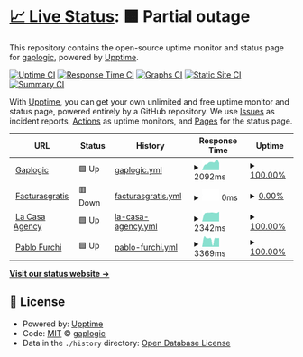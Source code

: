 # [📈 Live Status](https://gaplogic.github.io/gaplogic.com): <!--live status--> **🟧 Partial outage**

This repository contains the open-source uptime monitor and status page for [gaplogic](https://gaplogic.github.io/gaplogic.com), powered by [Upptime](https://github.com/upptime/upptime).

[![Uptime CI](https://github.com/gaplogic/gaplogic.com/workflows/Uptime%20CI/badge.svg)](https://github.com/gaplogic/gaplogic.com/actions?query=workflow%3A%22Uptime+CI%22)
[![Response Time CI](https://github.com/gaplogic/gaplogic.com/workflows/Response%20Time%20CI/badge.svg)](https://github.com/gaplogic/gaplogic.com/actions?query=workflow%3A%22Response+Time+CI%22)
[![Graphs CI](https://github.com/gaplogic/gaplogic.com/workflows/Graphs%20CI/badge.svg)](https://github.com/gaplogic/gaplogic.com/actions?query=workflow%3A%22Graphs+CI%22)
[![Static Site CI](https://github.com/gaplogic/gaplogic.com/workflows/Static%20Site%20CI/badge.svg)](https://github.com/gaplogic/gaplogic.com/actions?query=workflow%3A%22Static+Site+CI%22)
[![Summary CI](https://github.com/gaplogic/gaplogic.com/workflows/Summary%20CI/badge.svg)](https://github.com/gaplogic/gaplogic.com/actions?query=workflow%3A%22Summary+CI%22)

With [Upptime](https://upptime.js.org), you can get your own unlimited and free uptime monitor and status page, powered entirely by a GitHub repository. We use [Issues](https://github.com/gaplogic/gaplogic.com/issues) as incident reports, [Actions](https://github.com/gaplogic/gaplogic.com/actions) as uptime monitors, and [Pages](https://gaplogic.github.io/gaplogic.com) for the status page.

<!--start: status pages-->
<!-- This summary is generated by Upptime (https://github.com/upptime/upptime) -->
<!-- Do not edit this manually, your changes will be overwritten -->
<!-- prettier-ignore -->
| URL | Status | History | Response Time | Uptime |
| --- | ------ | ------- | ------------- | ------ |
| <img alt="" src="https://icons.duckduckgo.com/ip3/www.gaplogic.com.ico" height="13"> [Gaplogic](https://www.gaplogic.com) | 🟩 Up | [gaplogic.yml](https://github.com/gaplogic/gaplogic.com/commits/HEAD/history/gaplogic.yml) | <details><summary><img alt="Response time graph" src="./graphs/gaplogic/response-time-week.png" height="20"> 2092ms</summary><br><a href="https://gaplogic.github.io/gaplogic.com/history/gaplogic"><img alt="Response time 2221" src="https://img.shields.io/endpoint?url=https%3A%2F%2Fraw.githubusercontent.com%2Fgaplogic%2Fgaplogic.com%2FHEAD%2Fapi%2Fgaplogic%2Fresponse-time.json"></a><br><a href="https://gaplogic.github.io/gaplogic.com/history/gaplogic"><img alt="24-hour response time 2156" src="https://img.shields.io/endpoint?url=https%3A%2F%2Fraw.githubusercontent.com%2Fgaplogic%2Fgaplogic.com%2FHEAD%2Fapi%2Fgaplogic%2Fresponse-time-day.json"></a><br><a href="https://gaplogic.github.io/gaplogic.com/history/gaplogic"><img alt="7-day response time 2092" src="https://img.shields.io/endpoint?url=https%3A%2F%2Fraw.githubusercontent.com%2Fgaplogic%2Fgaplogic.com%2FHEAD%2Fapi%2Fgaplogic%2Fresponse-time-week.json"></a><br><a href="https://gaplogic.github.io/gaplogic.com/history/gaplogic"><img alt="30-day response time 1924" src="https://img.shields.io/endpoint?url=https%3A%2F%2Fraw.githubusercontent.com%2Fgaplogic%2Fgaplogic.com%2FHEAD%2Fapi%2Fgaplogic%2Fresponse-time-month.json"></a><br><a href="https://gaplogic.github.io/gaplogic.com/history/gaplogic"><img alt="1-year response time 2221" src="https://img.shields.io/endpoint?url=https%3A%2F%2Fraw.githubusercontent.com%2Fgaplogic%2Fgaplogic.com%2FHEAD%2Fapi%2Fgaplogic%2Fresponse-time-year.json"></a></details> | <details><summary><a href="https://gaplogic.github.io/gaplogic.com/history/gaplogic">100.00%</a></summary><a href="https://gaplogic.github.io/gaplogic.com/history/gaplogic"><img alt="All-time uptime 99.89%" src="https://img.shields.io/endpoint?url=https%3A%2F%2Fraw.githubusercontent.com%2Fgaplogic%2Fgaplogic.com%2FHEAD%2Fapi%2Fgaplogic%2Fuptime.json"></a><br><a href="https://gaplogic.github.io/gaplogic.com/history/gaplogic"><img alt="24-hour uptime 100.00%" src="https://img.shields.io/endpoint?url=https%3A%2F%2Fraw.githubusercontent.com%2Fgaplogic%2Fgaplogic.com%2FHEAD%2Fapi%2Fgaplogic%2Fuptime-day.json"></a><br><a href="https://gaplogic.github.io/gaplogic.com/history/gaplogic"><img alt="7-day uptime 100.00%" src="https://img.shields.io/endpoint?url=https%3A%2F%2Fraw.githubusercontent.com%2Fgaplogic%2Fgaplogic.com%2FHEAD%2Fapi%2Fgaplogic%2Fuptime-week.json"></a><br><a href="https://gaplogic.github.io/gaplogic.com/history/gaplogic"><img alt="30-day uptime 99.87%" src="https://img.shields.io/endpoint?url=https%3A%2F%2Fraw.githubusercontent.com%2Fgaplogic%2Fgaplogic.com%2FHEAD%2Fapi%2Fgaplogic%2Fuptime-month.json"></a><br><a href="https://gaplogic.github.io/gaplogic.com/history/gaplogic"><img alt="1-year uptime 99.89%" src="https://img.shields.io/endpoint?url=https%3A%2F%2Fraw.githubusercontent.com%2Fgaplogic%2Fgaplogic.com%2FHEAD%2Fapi%2Fgaplogic%2Fuptime-year.json"></a></details>
| <img alt="" src="https://icons.duckduckgo.com/ip3/www.facturasgratis.ml.ico" height="13"> [Facturasgratis](https://www.facturasgratis.ml) | 🟥 Down | [facturasgratis.yml](https://github.com/gaplogic/gaplogic.com/commits/HEAD/history/facturasgratis.yml) | <details><summary><img alt="Response time graph" src="./graphs/facturasgratis/response-time-week.png" height="20"> 0ms</summary><br><a href="https://gaplogic.github.io/gaplogic.com/history/facturasgratis"><img alt="Response time 1778" src="https://img.shields.io/endpoint?url=https%3A%2F%2Fraw.githubusercontent.com%2Fgaplogic%2Fgaplogic.com%2FHEAD%2Fapi%2Ffacturasgratis%2Fresponse-time.json"></a><br><a href="https://gaplogic.github.io/gaplogic.com/history/facturasgratis"><img alt="24-hour response time 0" src="https://img.shields.io/endpoint?url=https%3A%2F%2Fraw.githubusercontent.com%2Fgaplogic%2Fgaplogic.com%2FHEAD%2Fapi%2Ffacturasgratis%2Fresponse-time-day.json"></a><br><a href="https://gaplogic.github.io/gaplogic.com/history/facturasgratis"><img alt="7-day response time 0" src="https://img.shields.io/endpoint?url=https%3A%2F%2Fraw.githubusercontent.com%2Fgaplogic%2Fgaplogic.com%2FHEAD%2Fapi%2Ffacturasgratis%2Fresponse-time-week.json"></a><br><a href="https://gaplogic.github.io/gaplogic.com/history/facturasgratis"><img alt="30-day response time 2344" src="https://img.shields.io/endpoint?url=https%3A%2F%2Fraw.githubusercontent.com%2Fgaplogic%2Fgaplogic.com%2FHEAD%2Fapi%2Ffacturasgratis%2Fresponse-time-month.json"></a><br><a href="https://gaplogic.github.io/gaplogic.com/history/facturasgratis"><img alt="1-year response time 1778" src="https://img.shields.io/endpoint?url=https%3A%2F%2Fraw.githubusercontent.com%2Fgaplogic%2Fgaplogic.com%2FHEAD%2Fapi%2Ffacturasgratis%2Fresponse-time-year.json"></a></details> | <details><summary><a href="https://gaplogic.github.io/gaplogic.com/history/facturasgratis">0.00%</a></summary><a href="https://gaplogic.github.io/gaplogic.com/history/facturasgratis"><img alt="All-time uptime 88.80%" src="https://img.shields.io/endpoint?url=https%3A%2F%2Fraw.githubusercontent.com%2Fgaplogic%2Fgaplogic.com%2FHEAD%2Fapi%2Ffacturasgratis%2Fuptime.json"></a><br><a href="https://gaplogic.github.io/gaplogic.com/history/facturasgratis"><img alt="24-hour uptime 0.00%" src="https://img.shields.io/endpoint?url=https%3A%2F%2Fraw.githubusercontent.com%2Fgaplogic%2Fgaplogic.com%2FHEAD%2Fapi%2Ffacturasgratis%2Fuptime-day.json"></a><br><a href="https://gaplogic.github.io/gaplogic.com/history/facturasgratis"><img alt="7-day uptime 0.00%" src="https://img.shields.io/endpoint?url=https%3A%2F%2Fraw.githubusercontent.com%2Fgaplogic%2Fgaplogic.com%2FHEAD%2Fapi%2Ffacturasgratis%2Fuptime-week.json"></a><br><a href="https://gaplogic.github.io/gaplogic.com/history/facturasgratis"><img alt="30-day uptime 21.04%" src="https://img.shields.io/endpoint?url=https%3A%2F%2Fraw.githubusercontent.com%2Fgaplogic%2Fgaplogic.com%2FHEAD%2Fapi%2Ffacturasgratis%2Fuptime-month.json"></a><br><a href="https://gaplogic.github.io/gaplogic.com/history/facturasgratis"><img alt="1-year uptime 88.80%" src="https://img.shields.io/endpoint?url=https%3A%2F%2Fraw.githubusercontent.com%2Fgaplogic%2Fgaplogic.com%2FHEAD%2Fapi%2Ffacturasgratis%2Fuptime-year.json"></a></details>
| <img alt="" src="https://icons.duckduckgo.com/ip3/www.lacasa.net.ico" height="13"> [La Casa Agency](https://www.lacasa.net/) | 🟩 Up | [la-casa-agency.yml](https://github.com/gaplogic/gaplogic.com/commits/HEAD/history/la-casa-agency.yml) | <details><summary><img alt="Response time graph" src="./graphs/la-casa-agency/response-time-week.png" height="20"> 2342ms</summary><br><a href="https://gaplogic.github.io/gaplogic.com/history/la-casa-agency"><img alt="Response time 1977" src="https://img.shields.io/endpoint?url=https%3A%2F%2Fraw.githubusercontent.com%2Fgaplogic%2Fgaplogic.com%2FHEAD%2Fapi%2Fla-casa-agency%2Fresponse-time.json"></a><br><a href="https://gaplogic.github.io/gaplogic.com/history/la-casa-agency"><img alt="24-hour response time 2298" src="https://img.shields.io/endpoint?url=https%3A%2F%2Fraw.githubusercontent.com%2Fgaplogic%2Fgaplogic.com%2FHEAD%2Fapi%2Fla-casa-agency%2Fresponse-time-day.json"></a><br><a href="https://gaplogic.github.io/gaplogic.com/history/la-casa-agency"><img alt="7-day response time 2342" src="https://img.shields.io/endpoint?url=https%3A%2F%2Fraw.githubusercontent.com%2Fgaplogic%2Fgaplogic.com%2FHEAD%2Fapi%2Fla-casa-agency%2Fresponse-time-week.json"></a><br><a href="https://gaplogic.github.io/gaplogic.com/history/la-casa-agency"><img alt="30-day response time 2367" src="https://img.shields.io/endpoint?url=https%3A%2F%2Fraw.githubusercontent.com%2Fgaplogic%2Fgaplogic.com%2FHEAD%2Fapi%2Fla-casa-agency%2Fresponse-time-month.json"></a><br><a href="https://gaplogic.github.io/gaplogic.com/history/la-casa-agency"><img alt="1-year response time 1977" src="https://img.shields.io/endpoint?url=https%3A%2F%2Fraw.githubusercontent.com%2Fgaplogic%2Fgaplogic.com%2FHEAD%2Fapi%2Fla-casa-agency%2Fresponse-time-year.json"></a></details> | <details><summary><a href="https://gaplogic.github.io/gaplogic.com/history/la-casa-agency">100.00%</a></summary><a href="https://gaplogic.github.io/gaplogic.com/history/la-casa-agency"><img alt="All-time uptime 100.00%" src="https://img.shields.io/endpoint?url=https%3A%2F%2Fraw.githubusercontent.com%2Fgaplogic%2Fgaplogic.com%2FHEAD%2Fapi%2Fla-casa-agency%2Fuptime.json"></a><br><a href="https://gaplogic.github.io/gaplogic.com/history/la-casa-agency"><img alt="24-hour uptime 100.00%" src="https://img.shields.io/endpoint?url=https%3A%2F%2Fraw.githubusercontent.com%2Fgaplogic%2Fgaplogic.com%2FHEAD%2Fapi%2Fla-casa-agency%2Fuptime-day.json"></a><br><a href="https://gaplogic.github.io/gaplogic.com/history/la-casa-agency"><img alt="7-day uptime 100.00%" src="https://img.shields.io/endpoint?url=https%3A%2F%2Fraw.githubusercontent.com%2Fgaplogic%2Fgaplogic.com%2FHEAD%2Fapi%2Fla-casa-agency%2Fuptime-week.json"></a><br><a href="https://gaplogic.github.io/gaplogic.com/history/la-casa-agency"><img alt="30-day uptime 100.00%" src="https://img.shields.io/endpoint?url=https%3A%2F%2Fraw.githubusercontent.com%2Fgaplogic%2Fgaplogic.com%2FHEAD%2Fapi%2Fla-casa-agency%2Fuptime-month.json"></a><br><a href="https://gaplogic.github.io/gaplogic.com/history/la-casa-agency"><img alt="1-year uptime 100.00%" src="https://img.shields.io/endpoint?url=https%3A%2F%2Fraw.githubusercontent.com%2Fgaplogic%2Fgaplogic.com%2FHEAD%2Fapi%2Fla-casa-agency%2Fuptime-year.json"></a></details>
| <img alt="" src="https://icons.duckduckgo.com/ip3/pablofurchi.com.ico" height="13"> [Pablo Furchi](http://pablofurchi.com/) | 🟩 Up | [pablo-furchi.yml](https://github.com/gaplogic/gaplogic.com/commits/HEAD/history/pablo-furchi.yml) | <details><summary><img alt="Response time graph" src="./graphs/pablo-furchi/response-time-week.png" height="20"> 3369ms</summary><br><a href="https://gaplogic.github.io/gaplogic.com/history/pablo-furchi"><img alt="Response time 3341" src="https://img.shields.io/endpoint?url=https%3A%2F%2Fraw.githubusercontent.com%2Fgaplogic%2Fgaplogic.com%2FHEAD%2Fapi%2Fpablo-furchi%2Fresponse-time.json"></a><br><a href="https://gaplogic.github.io/gaplogic.com/history/pablo-furchi"><img alt="24-hour response time 3854" src="https://img.shields.io/endpoint?url=https%3A%2F%2Fraw.githubusercontent.com%2Fgaplogic%2Fgaplogic.com%2FHEAD%2Fapi%2Fpablo-furchi%2Fresponse-time-day.json"></a><br><a href="https://gaplogic.github.io/gaplogic.com/history/pablo-furchi"><img alt="7-day response time 3369" src="https://img.shields.io/endpoint?url=https%3A%2F%2Fraw.githubusercontent.com%2Fgaplogic%2Fgaplogic.com%2FHEAD%2Fapi%2Fpablo-furchi%2Fresponse-time-week.json"></a><br><a href="https://gaplogic.github.io/gaplogic.com/history/pablo-furchi"><img alt="30-day response time 3442" src="https://img.shields.io/endpoint?url=https%3A%2F%2Fraw.githubusercontent.com%2Fgaplogic%2Fgaplogic.com%2FHEAD%2Fapi%2Fpablo-furchi%2Fresponse-time-month.json"></a><br><a href="https://gaplogic.github.io/gaplogic.com/history/pablo-furchi"><img alt="1-year response time 3341" src="https://img.shields.io/endpoint?url=https%3A%2F%2Fraw.githubusercontent.com%2Fgaplogic%2Fgaplogic.com%2FHEAD%2Fapi%2Fpablo-furchi%2Fresponse-time-year.json"></a></details> | <details><summary><a href="https://gaplogic.github.io/gaplogic.com/history/pablo-furchi">100.00%</a></summary><a href="https://gaplogic.github.io/gaplogic.com/history/pablo-furchi"><img alt="All-time uptime 99.68%" src="https://img.shields.io/endpoint?url=https%3A%2F%2Fraw.githubusercontent.com%2Fgaplogic%2Fgaplogic.com%2FHEAD%2Fapi%2Fpablo-furchi%2Fuptime.json"></a><br><a href="https://gaplogic.github.io/gaplogic.com/history/pablo-furchi"><img alt="24-hour uptime 100.00%" src="https://img.shields.io/endpoint?url=https%3A%2F%2Fraw.githubusercontent.com%2Fgaplogic%2Fgaplogic.com%2FHEAD%2Fapi%2Fpablo-furchi%2Fuptime-day.json"></a><br><a href="https://gaplogic.github.io/gaplogic.com/history/pablo-furchi"><img alt="7-day uptime 100.00%" src="https://img.shields.io/endpoint?url=https%3A%2F%2Fraw.githubusercontent.com%2Fgaplogic%2Fgaplogic.com%2FHEAD%2Fapi%2Fpablo-furchi%2Fuptime-week.json"></a><br><a href="https://gaplogic.github.io/gaplogic.com/history/pablo-furchi"><img alt="30-day uptime 99.78%" src="https://img.shields.io/endpoint?url=https%3A%2F%2Fraw.githubusercontent.com%2Fgaplogic%2Fgaplogic.com%2FHEAD%2Fapi%2Fpablo-furchi%2Fuptime-month.json"></a><br><a href="https://gaplogic.github.io/gaplogic.com/history/pablo-furchi"><img alt="1-year uptime 99.68%" src="https://img.shields.io/endpoint?url=https%3A%2F%2Fraw.githubusercontent.com%2Fgaplogic%2Fgaplogic.com%2FHEAD%2Fapi%2Fpablo-furchi%2Fuptime-year.json"></a></details>

<!--end: status pages-->

[**Visit our status website →**](https://gaplogic.github.io/gaplogic.com)

## 📄 License

- Powered by: [Upptime](https://github.com/upptime/upptime)
- Code: [MIT](./LICENSE) © [gaplogic](https://gaplogic.github.io/gaplogic.com)
- Data in the `./history` directory: [Open Database License](https://opendatacommons.org/licenses/odbl/1-0/)
